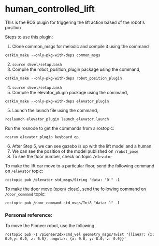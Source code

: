# human_controlled_lift

This is the ROS plugin for triggering the lift action based of the robot's position

Steps to use this plugin:

1. Clone common_msgs for melodic and compile it using the command
```
catkin_make --only-pkg-with-deps common_msgs
```
2. `source devel/setup.bash`
3. Compile the robot_position_plugin package using the command,
```
catkin_make --only-pkg-with-deps robot_position_plugin
```
4. `source devel/setup.bash`
5. Compile the elevator_plugin package using the command,
```
catkin_make --only-pkg-with-deps elevator_plugin
```
5. Launch the launch file using the command,
```
roslaunch elevator_plugin launch_elevator.launch
```
 
Run the rosnode to get the commands from a rostopic:
```
rosrun elevator_plugin keyboard_op
```
 

6. After Step 5, we can see gazebo is up with the lift model and a human
7. We can see the position of the model published on `/robot_pose`
8. To see the floor number, check on topic `/elevator`

To make the lift car move to a particular floor, send the following command on `/elevator` topic:
```
rostopic pub /elevator std_msgs/String "data: '0'" -1
```

To make the door move (open/ close), send the following command on `/door_command` topic:
```
rostopic pub /door_command std_msgs/Int8 "data: 1" -1
```
### Personal reference:
To move the Pioneer robot, use the following
```
rostopic pub -1 /pioneer2dx/cmd_vel geometry_msgs/Twist '{linear: {x: 0.0,y: 0.0, z: 0.0}, angular: {x: 0.0, y: 0.0, z: 0.0}}'
```

